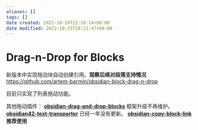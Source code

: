 ```yaml
---
aliases: []
tags: []
date created: 2022-10-24T22:18:14+08:00
date modified: 2022-10-25T20:21:47+08:00
---
```


# Drag-n-Drop for Blocks

新版本中实现拖动块自动创建引用。**观察后续对段落支持情况**
<https://github.com/artem-barmin/obsidian-block-drag-n-drop>

目前只实现了列表拖动功能。

其他拖动插件：
**[obsidian-drag-and-drop-blocks](https://github.com/GitMurf/obsidian-drag-and-drop-blocks)** 框架升级不再维护。
**[obsidian42-text-transporter](https://github.com/TfTHacker/obsidian42-text-transporter)** 已经一年没有更新。
**[obsidian-copy-block-link](https://github.com/mgmeyers/obsidian-copy-block-link)** **推荐使用**
